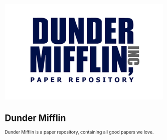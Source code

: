 ![logo](res/logo.jpg)

# Dunder Mifflin

Dunder Mifflin is a paper repository, containing all good papers we love.

